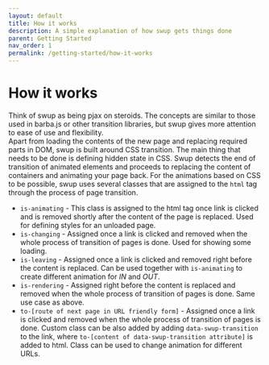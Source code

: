 ```yaml
---
layout: default
title: How it works
description: A simple explanation of how swup gets things done
parent: Getting Started
nav_order: 1
permalink: /getting-started/how-it-works
---
```

# How it works

Think of swup as being pjax on steroids. The concepts are similar to those used in barba.js or other transition libraries, but swup gives more attention to ease of use and flexibility.    
Apart from loading the contents of the new page and replacing required parts in DOM, swup is built around CSS transition.
The main thing that needs to be done is defining hidden state in CSS.
Swup detects the end of transition of animated elements and proceeds to replacing the content of containers and animating your page back.
For the animations based on CSS to be possible, swup uses several classes that are assigned to the `html` tag through the process of page transition.

- `is-animating` - This class is assigned to the html tag once link is clicked and is removed shortly after the content of the page is replaced. Used for defining styles for an unloaded page. 
- `is-changing` - Assigned once a link is clicked and removed when the whole process of transition of pages is done. Used for showing some loading.
- `is-leaving` - Assigned once a link is clicked and removed right before the content is replaced. Can be used together with `is-animating` to create different animation for _IN_ and _OUT_.
- `is-rendering` - Assigned right before the content is replaced and removed when the whole process of transition of pages is done. Same use case as above.
- `to-[route of next page in URL friendly form]` - Assigned once a link is clicked and removed when the whole process of transition of pages is done.
  Custom class can be also added by adding `data-swup-transition` to the link, where `to-[content of data-swup-transition attribute]` is added to html. 
  Class can be used to change animation for different URLs.
